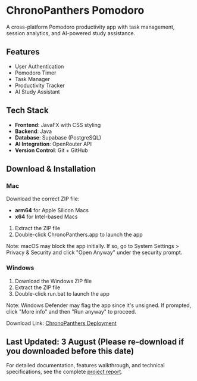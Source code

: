 # ChronoPanthers Pomodoro

A cross-platform Pomodoro productivity app with task management, session analytics, and AI-powered study assistance.

## Features
- User Authentication
- Pomodoro Timer
- Task Manager
- Productivity Tracker
- AI Study Assistant

## Tech Stack
- **Frontend**: JavaFX with CSS styling
- **Backend**: Java
- **Database**: Supabase (PostgreSQL)
- **AI Integration**: OpenRouter API
- **Version Control**: Git + GitHub

## Download & Installation
### Mac

Download the correct ZIP file:

- **arm64** for Apple Silicon Macs
- **x64** for Intel-based Macs


1. Extract the ZIP file
2. Double-click ChronoPanthers.app to launch the app

Note: macOS may block the app initially. If so, go to System Settings > Privacy & Security and click "Open Anyway" under the security prompt.

### Windows

1. Download the Windows ZIP file
2. Extract the ZIP file
3. Double-click run.bat to launch the app

Note: Windows Defender may flag the app since it's unsigned. If prompted, click "More info" and then "Run anyway" to proceed.

Download Link:
[ChronoPanthers Deployment](https://drive.google.com/drive/folders/18XMspRG7hKkwBGmFVSwmoUm1ThGc20x8?usp=share_link)

Last Updated: 3 August (Please re-download if you downloaded before this date)
---

For detailed documentation, features walkthrough, and technical specifications, see the complete [project report](https://drive.google.com/file/d/1B0V0AvPQNtvGXyJtmNViP4UKkRY_ya0y/view?usp=share_link).